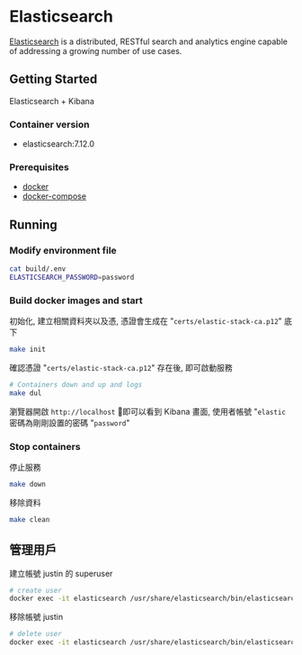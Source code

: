 # Elasticsearch

[Elasticsearch] is a distributed, RESTful search and analytics engine capable of addressing a growing number of use cases.

## Getting Started

Elasticsearch + Kibana

### Container version

* elasticsearch:7.12.0

### Prerequisites

* [docker](https://docs.docker.com/install/)
* [docker-compose](https://docs.docker.com/compose/install/)

## Running

### Modify environment file

```bash
cat build/.env
ELASTICSEARCH_PASSWORD=password
```

### Build docker images and start

初始化, 建立相關資料夾以及憑, 憑證會生成在 "`certs/elastic-stack-ca.p12`" 底下

```bash
make init
```

確認憑證 "`certs/elastic-stack-ca.p12`" 存在後, 即可啟動服務

```bash
# Containers down and up and logs
make dul
```

瀏覽器開啟 `http://localhost` 即可以看到 Kibana 畫面, 使用者帳號 "`elastic` 密碼為剛剛設置的密碼 "`password`"

### Stop containers

停止服務

```bash
make down
```

移除資料

```bash
make clean
```

## 管理用戶

建立帳號 justin 的 superuser

```bash
# create user
docker exec -it elasticsearch /usr/share/elasticsearch/bin/elasticsearch-users useradd justin -p 123456 -r superuser
```

移除帳號 justin

```bash
# delete user
docker exec -it elasticsearch /usr/share/elasticsearch/bin/elasticsearch-users userdel justin
```

 [Elasticsearch]: https://www.elastic.co/elasticsearch/